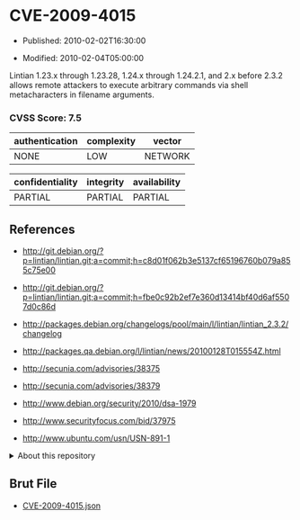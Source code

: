 # CVE-2009-4015

- Published: 2010-02-02T16:30:00

- Modified: 2010-02-04T05:00:00

Lintian 1.23.x through 1.23.28, 1.24.x through 1.24.2.1, and 2.x before 2.3.2 allows remote attackers to execute arbitrary commands via shell metacharacters in filename arguments.

### CVSS Score: **7.5**

| authentication | complexity | vector |
| --- | --- | --- |
| NONE | LOW | NETWORK |

| confidentiality | integrity | availability |
| --- | --- | --- |
| PARTIAL | PARTIAL | PARTIAL |

## References

* http://git.debian.org/?p=lintian/lintian.git;a=commit;h=c8d01f062b3e5137cf65196760b079a855c75e00

* http://git.debian.org/?p=lintian/lintian.git;a=commit;h=fbe0c92b2ef7e360d13414bf40d6af5507d0c86d

* http://packages.debian.org/changelogs/pool/main/l/lintian/lintian_2.3.2/changelog

* http://packages.qa.debian.org/l/lintian/news/20100128T015554Z.html

* http://secunia.com/advisories/38375

* http://secunia.com/advisories/38379

* http://www.debian.org/security/2010/dsa-1979

* http://www.securityfocus.com/bid/37975

* http://www.ubuntu.com/usn/USN-891-1

<details>
<summary>About this repository</summary> 

  This repository is part of the project [Live Hack CVE](https://github.com/Live-Hack-CVE). Main website can be found [www.live-hack.org](https://www.live-hack.org) 
  
  Made by [Sn0wAlice](https://github.com/Sn0wAlice) for the people that care about security and need to have a feed of the latest CVEs. Hope you enjoy it, don't forget to star the repo and follow me on [Twitter](https://twitter.com/Sn0wAlice) and [Github](https://github.com/Sn0wAlice). And that is my [personnal website](https://www.alice-snow.me/)

  - [Home Page](https://github.com/Live-Hack-CVE)
  - [Framework](https://github.com/Live-Hack-CVE/cve-framework)
  - [CVE database](https://github.com/Live-Hack-CVE/full_database)
  - [Changelog](https://github.com/Live-Hack-CVE/Changelog)
</details>

## Brut File

* [CVE-2009-4015.json](https://raw.githubusercontent.com/Live-Hack-CVE/full_database/main/cves/2009/CVE-2009-4015.json)

